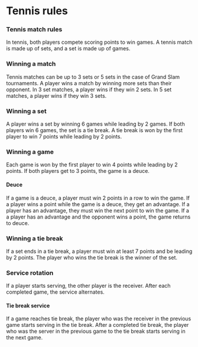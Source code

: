 # Tennis rules

### Tennis match rules
In tennis, both players compete scoring points to win games.
A tennis match is made up of sets, and a set is made up of games.

### Winning a match
Tennis matches can be up to 3 sets or 5 sets in the case of Grand Slam tournaments.
A player wins a match by winning more sets than their opponent.
In 3 set matches, a player wins if they win 2 sets.
In 5 set matches, a player wins if they win 3 sets.

### Winning a set
A player wins a set by winning 6 games while leading by 2 games.
If both players win 6 games, the set is a tie break.
A tie break is won by the first player to win 7 points while leading by 2 points.

### Winning a game
Each game is won by the first player to win 4 points while leading by 2 points.
If both players get to 3 points, the game is a deuce.

#### Deuce
If a game is a deuce, a player must win 2 points in a row to win the game.
If a player wins a point while the game is a deuce, they get an advantage.
If a player has an advantage, they must win the next point to win the game.
If a a player has an advantage and the opponent wins a point, the game returns to deuce.

### Winning a tie break
If a set ends in a tie break, a player must win at least 7 points and be leading by 2 points.
The player who wins the tie break is the winner of the set.

### Service rotation
If a player starts serving, the other player is the receiver.
After each completed game, the service alternates.

#### Tie break service
If a game reaches tie break, the player who was the receiver in the previous game starts serving in the tie break.
After a completed tie break, the player who was the server in the previous game to the tie break starts serving in the next game.

